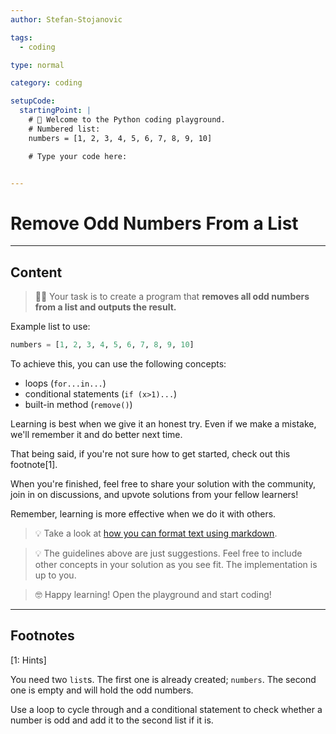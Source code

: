 ```yaml
---
author: Stefan-Stojanovic

tags:
  - coding

type: normal

category: coding

setupCode:
  startingPoint: |
    # 👋 Welcome to the Python coding playground. 
    # Numbered list:
    numbers = [1, 2, 3, 4, 5, 6, 7, 8, 9, 10]

    # Type your code here:


---
```


# Remove Odd Numbers From a List

---

## Content

> 👩‍💻 Your task is to create a program that **removes all odd numbers from a list and outputs the result.**

Example list to use:
```python
numbers = [1, 2, 3, 4, 5, 6, 7, 8, 9, 10]
```

To achieve this, you can use the following concepts:
- loops (`for...in...`)
- conditional statements (`if (x>1)...`)
- built-in method (`remove()`)

Learning is best when we give it an honest try. Even if we make a mistake, we'll remember it and do better next time.

That being said, if you're not sure how to get started, check out this footnote[1]. 

When you're finished, feel free to share your solution with the community, join in on discussions, and upvote solutions from your fellow learners!

Remember, learning is more effective when we do it with others.

> 💡 Take a look at [how you can format text using markdown](https://www.enki.com/glossary/general/markdown-formatting).

> 💡 The guidelines above are just suggestions. Feel free to include other concepts in your solution as you see fit. The implementation is up to you.

> 🤓 Happy learning! Open the playground and start coding!

---

## Footnotes

[1: Hints]

You need two `list`s. The first one is already created; `numbers`. The second one is empty and will hold the odd numbers.

Use a loop to cycle through and a conditional statement to check whether a number is odd and add it to the second list if it is.
